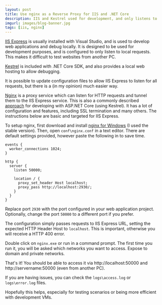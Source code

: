 ```yaml
---
layout: post
title: Use nginx as a Reverse Proxy for IIS and .NET Core
description: IIS and Kestrel used for development, and only listens to local requests. Nginx to the rescue!
imgurl: images/blog-banner.jpg
tags: [iis, nginx]
---
```


[IIS Express](https://www.iis.net/learn/extensions/introduction-to-iis-express/iis-express-overview) is usually installed with Visual Studio, and is used to develop web applications and debug locally. It is designed to be used for development purposes, and is configured to only listen to local requests. This makes it difficult to test websites from another PC.

[Kestrel](https://docs.microsoft.com/en-us/aspnet/core/fundamentals/servers/kestrel?view=aspnetcore-2.1&tabs=aspnetcore2x) is included with .NET Core SDK, and also provides a local web hosting to allow debugging.

It is possible to update configuration files to allow IIS Express to listen for all requests, but there is a (in my opinion) much easier way.

[Nginx](https://nginx.org/en/) is a proxy service which can listen for HTTP requests and tunnel them to the IIS Express service. This is also a commonly described [approach](https://docs.asp.net/en/latest/publishing/linuxproduction.html#why-use-a-reverse-proxy-server) for developing with ASP.NET Core (using Kestrel).  It has a lot of configuration and features, including SSL termination and many others. The instructions below are basic and targeted for IIS Express.

To setup nginx, first download and install [nginx for Windows](https://nginx.org/en/download.html) (I used the stable version). Then, open `conf\nginx.conf` in a text editor. There are default settings provided, however paste the following in to save time.

```
events {
  worker_connections 1024;
}

http {
  server {
    listen 50000;

    location / {
      proxy_set_header Host localhost;
      proxy_pass http://localhost:2930/;
    }
  }
}
```

Replace port `2930` with the port configured in your web application project. Optionally, change the port `50000` to a different port if you prefer.

The configuration simply passes requests to IIS Express URL, setting the expected HTTP Header Host to `localhost`.  This is important, otherwise you will receive a HTTP 400 error.

Double click on `nginx.exe` or run in a command prompt. The first time you run it, you will be asked which networks you want to access. Expose to domain and private networks.  

That's it! You should be able to access it via http://localhost:50000 and http://servername:50000 (even from another PC).

If you are having issues, you can check the `logs\access.log` or `logs\error.log` files.

Hopefully this helps, especially for testing scenarios or being more efficient with development VMs.
